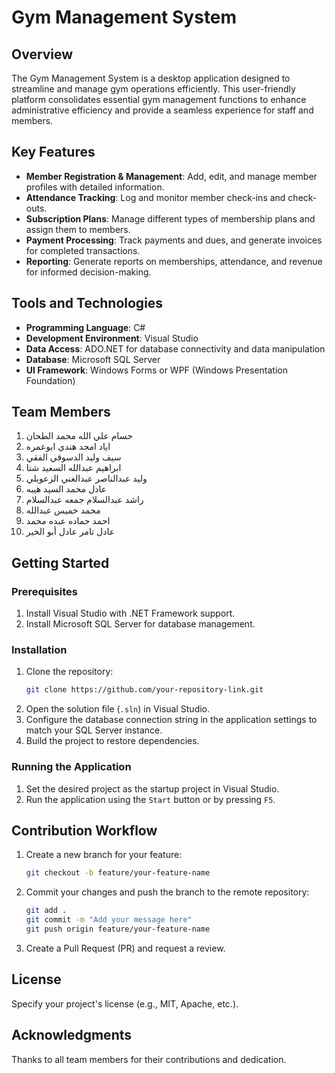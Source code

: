 

# Gym Management System

## Overview
The Gym Management System is a desktop application designed to streamline and manage gym operations efficiently. This user-friendly platform consolidates essential gym management functions to enhance administrative efficiency and provide a seamless experience for staff and members.

## Key Features
- **Member Registration & Management**: Add, edit, and manage member profiles with detailed information.
- **Attendance Tracking**: Log and monitor member check-ins and check-outs.
- **Subscription Plans**: Manage different types of membership plans and assign them to members.
- **Payment Processing**: Track payments and dues, and generate invoices for completed transactions.
- **Reporting**: Generate reports on memberships, attendance, and revenue for informed decision-making.

## Tools and Technologies
- **Programming Language**: C#
- **Development Environment**: Visual Studio
- **Data Access**: ADO.NET for database connectivity and data manipulation
- **Database**: Microsoft SQL Server
- **UI Framework**: Windows Forms or WPF (Windows Presentation Foundation)

## Team Members
1. حسام علي الله محمد الطحان
2. اياد امجد هندي ابوعمره
3. سيف وليد الدسوقي الفقي
4. ابراهيم عبدالله السعيد شتا
5. وليد عبدالناصر عبدالغني الزعويلي
6. عادل محمد السيد هيبه
7. راشد عبدالسلام جمعه عبدالسلام
8. محمد خميس عبدالله
9. احمد حماده عبده محمد
10. عادل تامر عادل أبو الخير

## Getting Started
### Prerequisites
1. Install Visual Studio with .NET Framework support.
2. Install Microsoft SQL Server for database management.

### Installation
1. Clone the repository:
   ```bash
   git clone https://github.com/your-repository-link.git
   ```
2. Open the solution file (`.sln`) in Visual Studio.
3. Configure the database connection string in the application settings to match your SQL Server instance.
4. Build the project to restore dependencies.

### Running the Application
1. Set the desired project as the startup project in Visual Studio.
2. Run the application using the `Start` button or by pressing `F5`.

## Contribution Workflow
1. Create a new branch for your feature:
   ```bash
   git checkout -b feature/your-feature-name
   ```
2. Commit your changes and push the branch to the remote repository:
   ```bash
   git add .
   git commit -m "Add your message here"
   git push origin feature/your-feature-name
   ```
3. Create a Pull Request (PR) and request a review.

## License
Specify your project's license (e.g., MIT, Apache, etc.).

## Acknowledgments
Thanks to all team members for their contributions and dedication.


